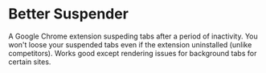 # Better Suspender

A Google Chrome extension suspeding tabs after a period of inactivity.
You won't loose your suspended tabs even if the extension uninstalled (unlike competitors).
Works good except rendering issues for background tabs for certain sites.